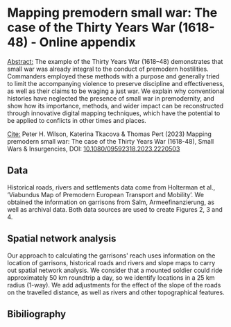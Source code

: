 # Mapping premodern small war: The case of the Thirty Years War (1618-48) - Online appendix

<ins>Abstract:</ins> The example of the Thirty Years War (1618–48) demonstrates that small war was already integral to the conduct of premodern hostilities. Commanders employed these methods with a purpose and generally tried to limit the accompanying violence to preserve discipline and effectiveness, as well as their claims to be waging a just war. We explain why conventional histories have neglected the presence of small war in premodernity, and show how its importance, methods, and wider impact can be reconstructed through innovative digital mapping techniques, which have the potential to be applied to conflicts in other times and places.

<ins>Cite:</ins> Peter H. Wilson, Katerina Tkacova & Thomas Pert (2023) Mapping premodern small war: The case of the Thirty Years War (1618-48), Small Wars & Insurgencies, DOI: [10.1080/09592318.2023.2220503](https://doi.org/10.1080/09592318.2023.2220503)

## Data
Historical roads, rivers and settlements data come from Holterman et al., ‘Viabundus Map of Premodern European Transport and Mobility’. We obtained the information on garrisons from Salm, Armeefinanzierung, as well as archival data. Both data sources are used to create Figures 2, 3 and 4.

## Spatial network analysis
Our approach to calculating the garrisons' reach uses information on the location of garrisons, historical roads and rivers and slope maps to carry out spatial network analysis. We consider that a mounted soldier could ride approximately 50 km roundtrip a day, so we identify locations in a 25 km radius (1-way). We add adjustments for the effect of the slope of the roads on the travelled distance, as well as rivers and other topographical features.



## Bibiliography
